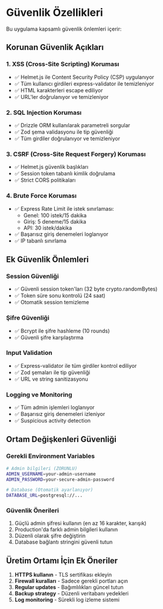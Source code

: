 # Güvenlik Özellikleri

Bu uygulama kapsamlı güvenlik önlemleri içerir:

## Korunan Güvenlik Açıkları

### 1. XSS (Cross-Site Scripting) Koruması
- ✅ Helmet.js ile Content Security Policy (CSP) uygulanıyor
- ✅ Tüm kullanıcı girdileri express-validator ile temizleniyor
- ✅ HTML karakterleri escape ediliyor
- ✅ URL'ler doğrulanıyor ve temizleniyor

### 2. SQL Injection Koruması
- ✅ Drizzle ORM kullanılarak parametreli sorgular
- ✅ Zod şema validasyonu ile tip güvenliği
- ✅ Tüm girdiler doğrulanıyor ve temizleniyor

### 3. CSRF (Cross-Site Request Forgery) Koruması
- ✅ Helmet.js güvenlik başlıkları
- ✅ Session token tabanlı kimlik doğrulama
- ✅ Strict CORS politikaları

### 4. Brute Force Koruması
- ✅ Express Rate Limit ile istek sınırlaması:
  - Genel: 100 istek/15 dakika
  - Giriş: 5 deneme/15 dakika
  - API: 30 istek/dakika
- ✅ Başarısız giriş denemeleri loglanıyor
- ✅ IP tabanlı sınırlama

## Ek Güvenlik Önlemleri

### Session Güvenliği
- ✅ Güvenli session token'ları (32 byte crypto.randomBytes)
- ✅ Token süre sonu kontrolü (24 saat)
- ✅ Otomatik session temizleme

### Şifre Güvenliği
- ✅ Bcrypt ile şifre hashleme (10 rounds)
- ✅ Güvenli şifre karşılaştırma

### Input Validation
- ✅ Express-validator ile tüm girdiler kontrol ediliyor
- ✅ Zod şemaları ile tip güvenliği
- ✅ URL ve string sanitizasyonu

### Logging ve Monitoring
- ✅ Tüm admin işlemleri loglanıyor
- ✅ Başarısız giriş denemeleri izleniyor
- ✅ Suspicious activity detection

## Ortam Değişkenleri Güvenliği

### Gerekli Environment Variables
```bash
# Admin bilgileri (ZORUNLU)
ADMIN_USERNAME=your-admin-username
ADMIN_PASSWORD=your-secure-admin-password

# Database (Otomatik ayarlanıyor)
DATABASE_URL=postgresql://...
```

### Güvenlik Önerileri
1. Güçlü admin şifresi kullanın (en az 16 karakter, karışık)
2. Production'da farklı admin bilgileri kullanın
3. Düzenli olarak şifre değiştirin
4. Database bağlantı stringini güvenli tutun

## Üretim Ortamı İçin Ek Öneriler

1. **HTTPS kullanın** - TLS sertifikası ekleyin
2. **Firewall kuralları** - Sadece gerekli portları açın
3. **Regular updates** - Bağımlılıkları güncel tutun
4. **Backup strategy** - Düzenli veritabanı yedekleri
5. **Log monitoring** - Sürekli log izleme sistemi
